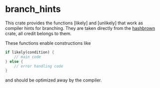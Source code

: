 # branch_hints
This crate provides the functions [likely] and [unlikely] that work as compiler hints for branching.
They are taken directly from the [hashbrown](https://crates.io/crates/hashbrown) crate, all credit belongs to them.

These functions enable constructions like
```rust
if likely(condition) {
    // main code
} else {
    // error handling code
}
```
and should be optimized away by the compiler.
